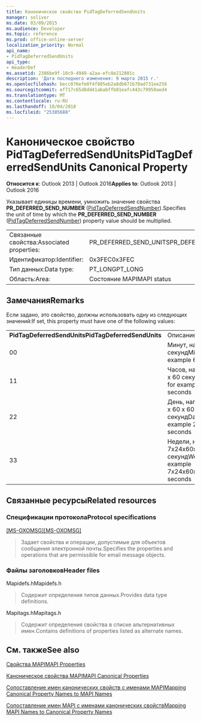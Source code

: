 ```yaml
---
title: Каноническое свойство PidTagDeferredSendUnits
manager: soliver
ms.date: 03/09/2015
ms.audience: Developer
ms.topic: reference
ms.prod: office-online-server
localization_priority: Normal
api_name:
- PidTagDeferredSendUnits
api_type:
- HeaderDef
ms.assetid: 2386be9f-18c9-4949-a2aa-efc8e212801c
description: 'Дата последнего изменения: 9 марта 2015 г.'
ms.openlocfilehash: becc076efe0f4f805eb2a8db071b70ad731ee256
ms.sourcegitcommit: ef717c65d8dd41ababffb01eafc443c79950aed4
ms.translationtype: MT
ms.contentlocale: ru-RU
ms.lasthandoff: 10/04/2018
ms.locfileid: "25385688"
---
```

# <a name="pidtagdeferredsendunits-canonical-property"></a><span data-ttu-id="480f2-103">Каноническое свойство PidTagDeferredSendUnits</span><span class="sxs-lookup"><span data-stu-id="480f2-103">PidTagDeferredSendUnits Canonical Property</span></span>

  
  
<span data-ttu-id="480f2-104">**Относится к**: Outlook 2013 | Outlook 2016</span><span class="sxs-lookup"><span data-stu-id="480f2-104">**Applies to**: Outlook 2013 | Outlook 2016</span></span> 
  
<span data-ttu-id="480f2-105">Указывает единицы времени, умножить значение свойства **PR_DEFERRED_SEND_NUMBER** ([PidTagDeferredSendNumber](pidtagdeferredsendnumber-canonical-property.md)).</span><span class="sxs-lookup"><span data-stu-id="480f2-105">Specifies the unit of time by which the **PR_DEFERRED_SEND_NUMBER** ([PidTagDeferredSendNumber](pidtagdeferredsendnumber-canonical-property.md)) property value should be multiplied.</span></span>
  
|||
|:-----|:-----|
|<span data-ttu-id="480f2-106">Связанные свойства:</span><span class="sxs-lookup"><span data-stu-id="480f2-106">Associated properties:</span></span>  <br/> |<span data-ttu-id="480f2-107">PR_DEFERRED_SEND_UNITS</span><span class="sxs-lookup"><span data-stu-id="480f2-107">PR_DEFERRED_SEND_UNITS</span></span>  <br/> |
|<span data-ttu-id="480f2-108">Идентификатор:</span><span class="sxs-lookup"><span data-stu-id="480f2-108">Identifier:</span></span>  <br/> |<span data-ttu-id="480f2-109">0x3FEC</span><span class="sxs-lookup"><span data-stu-id="480f2-109">0x3FEC</span></span>  <br/> |
|<span data-ttu-id="480f2-110">Тип данных:</span><span class="sxs-lookup"><span data-stu-id="480f2-110">Data type:</span></span>  <br/> |<span data-ttu-id="480f2-111">PT_LONG</span><span class="sxs-lookup"><span data-stu-id="480f2-111">PT_LONG</span></span>  <br/> |
|<span data-ttu-id="480f2-112">Область:</span><span class="sxs-lookup"><span data-stu-id="480f2-112">Area:</span></span>  <br/> |<span data-ttu-id="480f2-113">Состояние MAPI</span><span class="sxs-lookup"><span data-stu-id="480f2-113">MAPI status</span></span>  <br/> |
   
## <a name="remarks"></a><span data-ttu-id="480f2-114">Замечания</span><span class="sxs-lookup"><span data-stu-id="480f2-114">Remarks</span></span>

<span data-ttu-id="480f2-115">Если задано, это свойство, должны использовать одну из следующих значений:</span><span class="sxs-lookup"><span data-stu-id="480f2-115">If set, this property must have one of the following values:</span></span>
  
|||
|:-----|:-----|
|<span data-ttu-id="480f2-116">**PidTagDeferredSendUnits**</span><span class="sxs-lookup"><span data-stu-id="480f2-116">**PidTagDeferredSendUnits**</span></span> <br/> |<span data-ttu-id="480f2-117">Описание</span><span class="sxs-lookup"><span data-stu-id="480f2-117">Description</span></span>  <br/> |
|<span data-ttu-id="480f2-118">0</span><span class="sxs-lookup"><span data-stu-id="480f2-118">0</span></span>  <br/> |<span data-ttu-id="480f2-119">Минут, например 60 секунд</span><span class="sxs-lookup"><span data-stu-id="480f2-119">Minutes, for example 60 seconds</span></span>  <br/> |
|<span data-ttu-id="480f2-120">1</span><span class="sxs-lookup"><span data-stu-id="480f2-120">1</span></span>  <br/> |<span data-ttu-id="480f2-121">Часов, например 60 x 60 секунд</span><span class="sxs-lookup"><span data-stu-id="480f2-121">Hours, for example 60x60 seconds</span></span>  <br/> |
|<span data-ttu-id="480f2-122">2</span><span class="sxs-lookup"><span data-stu-id="480f2-122">2</span></span>  <br/> |<span data-ttu-id="480f2-123">День, например 24 x 60 x 60 секунд</span><span class="sxs-lookup"><span data-stu-id="480f2-123">Day, for example 24x60x60 seconds</span></span>  <br/> |
|<span data-ttu-id="480f2-124">3</span><span class="sxs-lookup"><span data-stu-id="480f2-124">3</span></span>  <br/> |<span data-ttu-id="480f2-125">Недели, например 7x24x60x60 секунд</span><span class="sxs-lookup"><span data-stu-id="480f2-125">Week, for example 7x24x60x60 seconds</span></span>  <br/> |
   
## <a name="related-resources"></a><span data-ttu-id="480f2-126">Связанные ресурсы</span><span class="sxs-lookup"><span data-stu-id="480f2-126">Related resources</span></span>

### <a name="protocol-specifications"></a><span data-ttu-id="480f2-127">Спецификации протокола</span><span class="sxs-lookup"><span data-stu-id="480f2-127">Protocol specifications</span></span>

<span data-ttu-id="480f2-128">[[MS-OXOMSG]](https://msdn.microsoft.com/library/daa9120f-f325-4afb-a738-28f91049ab3c%28Office.15%29.aspx)</span><span class="sxs-lookup"><span data-stu-id="480f2-128">[[MS-OXOMSG]](https://msdn.microsoft.com/library/daa9120f-f325-4afb-a738-28f91049ab3c%28Office.15%29.aspx)</span></span>
  
> <span data-ttu-id="480f2-129">Задает свойства и операции, допустимые для объектов сообщения электронной почты.</span><span class="sxs-lookup"><span data-stu-id="480f2-129">Specifies the properties and operations that are permissible for email message objects.</span></span>
    
### <a name="header-files"></a><span data-ttu-id="480f2-130">Файлы заголовков</span><span class="sxs-lookup"><span data-stu-id="480f2-130">Header files</span></span>

<span data-ttu-id="480f2-131">Mapidefs.h</span><span class="sxs-lookup"><span data-stu-id="480f2-131">Mapidefs.h</span></span>
  
> <span data-ttu-id="480f2-132">Содержит определения типов данных.</span><span class="sxs-lookup"><span data-stu-id="480f2-132">Provides data type definitions.</span></span>
    
<span data-ttu-id="480f2-133">Mapitags.h</span><span class="sxs-lookup"><span data-stu-id="480f2-133">Mapitags.h</span></span>
  
> <span data-ttu-id="480f2-134">Содержит определения свойства в списке альтернативных имен.</span><span class="sxs-lookup"><span data-stu-id="480f2-134">Contains definitions of properties listed as alternate names.</span></span>
    
## <a name="see-also"></a><span data-ttu-id="480f2-135">См. также</span><span class="sxs-lookup"><span data-stu-id="480f2-135">See also</span></span>



[<span data-ttu-id="480f2-136">Свойства MAPI</span><span class="sxs-lookup"><span data-stu-id="480f2-136">MAPI Properties</span></span>](mapi-properties.md)
  
[<span data-ttu-id="480f2-137">Каноническое свойства MAPI</span><span class="sxs-lookup"><span data-stu-id="480f2-137">MAPI Canonical Properties</span></span>](mapi-canonical-properties.md)
  
[<span data-ttu-id="480f2-138">Сопоставление имен канонических свойств с именами MAPI</span><span class="sxs-lookup"><span data-stu-id="480f2-138">Mapping Canonical Property Names to MAPI Names</span></span>](mapping-canonical-property-names-to-mapi-names.md)
  
[<span data-ttu-id="480f2-139">Сопоставление имен MAPI с именами канонических свойств</span><span class="sxs-lookup"><span data-stu-id="480f2-139">Mapping MAPI Names to Canonical Property Names</span></span>](mapping-mapi-names-to-canonical-property-names.md)

